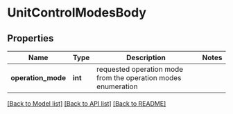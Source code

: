 # UnitControlModesBody

## Properties
Name | Type | Description | Notes
------------ | ------------- | ------------- | -------------
**operation_mode** | **int** | requested operation mode from the operation modes enumeration | 

[[Back to Model list]](../README.md#documentation-for-models) [[Back to API list]](../README.md#documentation-for-api-endpoints) [[Back to README]](../README.md)

